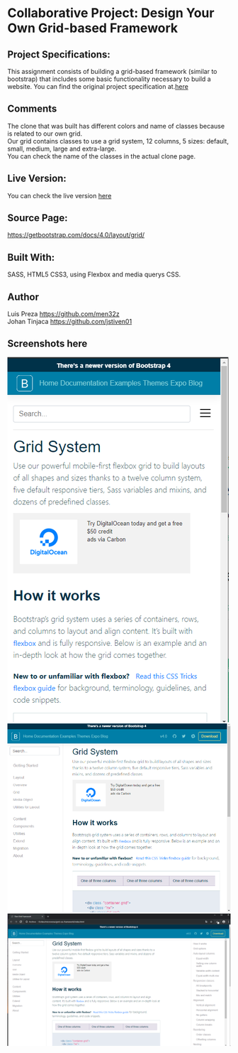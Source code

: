 # Collaborative Project: Design Your Own Grid-based Framework
## Project Specifications:

This assignment consists of building a grid-based framework (similar to bootstrap) that includes some basic functionality necessary to build a website.
You can find the original project specification at.[here](https://www.theodinproject.com/courses/html5-and-css3/lessons/design-your-own-grid-based-framework)

## Comments
The clone that was built has different colors and name of classes because is related to our own grid. <br>
Our grid contains classes to use a grid system, 12 columns, 5 sizes: default, small, medium, large and extra-large.<br>
You can check the name of the classes in the actual clone page.<br>


## Live Version:

You can check the live version [here](https://raw.githack.com/men32z/grid-css-framework/grid-branch/index.html)

## Source Page:

https://getbootstrap.com/docs/4.0/layout/grid/

## Built With:

SASS, HTML5 CSS3, using  Flexbox and media querys CSS.

## Author
Luis Preza https://github.com/men32z <br>
Johan Tinjaca https://github.com/jstiven01

## Screenshots here

![mobile screen](https://raw.githubusercontent.com/men32z/grid-css-framework/grid-branch/assets/images/mobile.png)
![medium size screen](https://raw.githubusercontent.com/men32z/grid-css-framework/grid-branch/assets/images/medium_size.png)
![full screen](https://raw.githubusercontent.com/men32z/grid-css-framework/grid-branch/assets/images/full_size.png)

